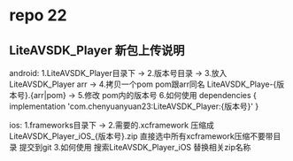 # repo 22
## LiteAVSDK_Player 新包上传说明
  android: 
  1.LiteAVSDK_Player目录下 -> 
  2.版本号目录 ->
  3.放入 LiteAVSDK_Player arr -> 
  4.拷贝一个pom pom跟arr同名 LiteAVSDK_Playe-{版本号}.{arr|pom} ->
  5.修改 pom内的版本号
  6.如何使用
    dependencies {
        implementation 'com.chenyuanyuan23:LiteAVSDK_Player:{版本号}'
    }

  ios:
  1.frameworks目录下 -> 
  2.需要的.xcframework 压缩成 LiteAVSDK_Player_iOS_{版本号}.zip 直接选中所有xcframework压缩不要带目录  提交到git
  3.如何使用
    搜索LiteAVSDK_Player_iOS 替换相关zip名称


